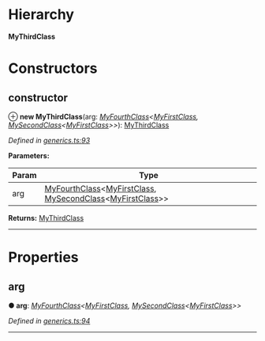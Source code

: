 

# Hierarchy

**MyThirdClass**

# Constructors

<a id="constructor"></a>

##  constructor

⊕ **new MyThirdClass**(arg: *[MyFourthClass](_generics_.myfourthclass.md)<[MyFirstClass](_generics_.myfirstclass.md), [MySecondClass](_generics_.mysecondclass.md)<[MyFirstClass](_generics_.myfirstclass.md)>>*): [MyThirdClass](_generics_.mythirdclass.md)

*Defined in [generics.ts:93](https://github.com/tgreyjs/typedoc-plugin-markdown/blob/master/test/src/generics.ts#L93)*

**Parameters:**

| Param | Type |
| ------ | ------ |
| arg | [MyFourthClass](_generics_.myfourthclass.md)<[MyFirstClass](_generics_.myfirstclass.md), [MySecondClass](_generics_.mysecondclass.md)<[MyFirstClass](_generics_.myfirstclass.md)>> | 

**Returns:** [MyThirdClass](_generics_.mythirdclass.md)

___

# Properties

<a id="arg"></a>

##  arg

**● arg**: *[MyFourthClass](_generics_.myfourthclass.md)<[MyFirstClass](_generics_.myfirstclass.md), [MySecondClass](_generics_.mysecondclass.md)<[MyFirstClass](_generics_.myfirstclass.md)>>*

*Defined in [generics.ts:94](https://github.com/tgreyjs/typedoc-plugin-markdown/blob/master/test/src/generics.ts#L94)*

___

